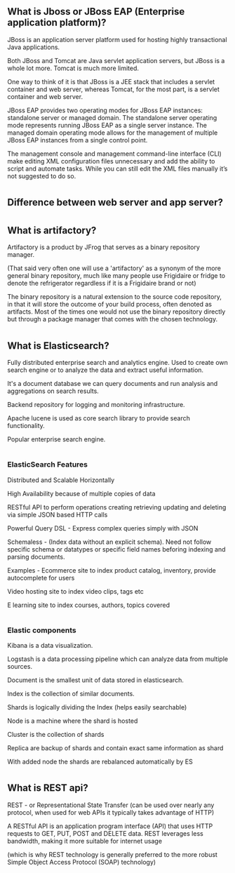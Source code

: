 
# <h2>  What is Jboss or JBoss EAP (Enterprise application platform)?


JBoss is an application server platform used for hosting highly transactional Java applications.


Both JBoss and Tomcat are Java servlet application servers, but JBoss is a whole lot more. 
Tomcat is much more limited. 

One way to think of it is that JBoss is a JEE stack that includes a servlet container and web server, whereas Tomcat, for the most part, is a servlet container and web server.



JBoss EAP provides two operating modes for JBoss EAP instances: standalone server or managed domain. 
The standalone server operating mode represents running JBoss EAP as a single server instance. 
The managed domain operating mode allows for the management of multiple JBoss EAP instances from a single control point.

The management console and management command-line interface (CLI) make editing XML configuration files unnecessary and add the ability to script and automate tasks. 
While you can still edit the XML files manually it’s not suggested to do so.



# <h2> Difference between web server and app server?



# <h2> What is artifactory?

Artifactory is a product by JFrog that serves as a binary repository manager. 

(That said very often one will use a 'artifactory' as a synonym of the more general binary repository, much like many people use Frigidaire or fridge to denote the refrigerator regardless if it is a Frigidaire brand or not)


The binary repository is a natural extension to the source code repository, in that it will store the outcome of your build process, often denoted as artifacts. Most of the times one would not use the binary repository directly but through a package manager that comes with the chosen technology.


# <h2> What is Elasticsearch?

Fully distributed enterprise search and analytics engine.
Used to create own search engine or to analyze the data and extract useful information.

It's a document database 
we can query documents and run analysis and aggregations on search results.


Backend repository for logging and monitoring infrastructure.


Apache lucene is used as core search library to provide search functionality.

Popular enterprise search engine.



# <h3> ElasticSearch Features

Distributed and Scalable Horizontally

High Availability because of multiple copies of data

RESTful API to perform operations creating retrieving updating and deleting via simple JSON based HTTP calls

Powerful Query DSL - Express complex queries simply with JSON

Schemaless - (Index data without an explicit schema). Need not follow specific schema or datatypes or specific field names beforing indexing and parsing documents.


Examples - 
Ecommerce site to index product catalog, inventory, provide autocomplete for users

Video hosting site to index video clips, tags etc

E learning site to index courses, authors, topics covered




# <h3> Elastic components
Kibana is a data visualization.

Logstash is a data processing pipeline
which can analyze data from multiple sources.



Document is the smallest unit of data stored in elasticsearch.

Index is the collection of similar documents.

Shards is logically dividing the Index (helps easily searchable)

Node is a machine where the shard is hosted

Cluster is the collection of shards

Replica are backup of shards and contain exact same information as shard


With added node the shards are rebalanced automatically by ES




# <h2> What is REST api?

REST - or Representational State Transfer 
(can be used over nearly any protocol, when used for web APIs it typically takes advantage of HTTP)

A RESTful API is an application program interface (API) that uses HTTP requests to GET, PUT, POST and DELETE data. 
REST leverages less bandwidth, making it more suitable for internet usage


(which is why REST technology is generally preferred to the more robust Simple Object Access Protocol (SOAP) technology)
